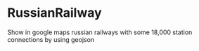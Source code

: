 # RussianRailway
Show in google maps russian railways with some 18,000 station connections by using geojson
